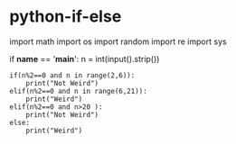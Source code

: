 # python-if-else
import math
import os
import random
import re
import sys



if __name__ == '__main__':
    n = int(input().strip())

    if(n%2==0 and n in range(2,6)):
        print("Not Weird")
    elif(n%2==0 and n in range(6,21)):
        print("Weird")
    elif(n%2==0 and n>20 ):
        print("Not Weird")
    else:
        print("Weird")

